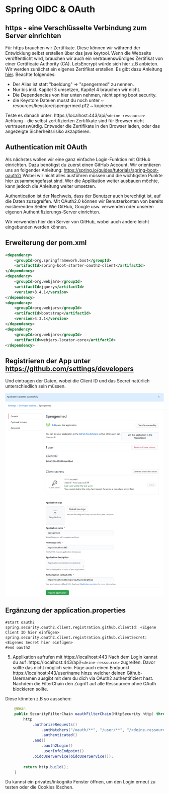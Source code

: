# Spring OIDC & OAuth

## https - eine Verschlüsselte Verbindung zum Server einrichten
Für https brauchen wir Zertifikate. Diese können wir während der Entwicklung selbst erstellen über das java keytool. 
   Wenn die Webseite veröffentlicht wird, brauchen wir auch ein vertrauenswürdiges Zertifikat von einer Certificate 
   Authority (CA). LetsEncrypt würde sich hier z.B anbieten. 
Wir werden zunächst ein eigenes Zertifikat erstellen. Es gibt dazu Anleitung [hier](https://www.baeldung.com/spring-boot-https-self-signed-certificate). 
Beachte folgendes:

- Der Alias ist statt "baeldung" =>  "spengermed" zu nennen.
- Nur bis inkl. Kapitel 3 umsetzen, Kapitel 4 brauchen wir nicht.
- Die Dependencies von hier unten nehmen, nicht spring boot security.
- die Keystore Dateien musst du noch unter ~ resources/keystore/spengermed.p12 ~ kopieren.


Teste es danach unter: https://localhost:443/api/`<deine-ressource>`
Achtung - die selbst zertifizierten Zertifikate sind für Browser nicht vertrauenswürdig. Entweder die Zertifikate in den Browser laden, oder das angezeigte Sicherheitsrisiko akzaptieren.

## Authentication mit OAuth

Als nächstes wollen wir eine ganz einfache Login-Funktion mit GitHub einrichten.
Dazu benötigst du zuerst einen GitHub Account.
Wir orientieren uns an folgender Anleitung: https://spring.io/guides/tutorials/spring-boot-oauth2/
Wobei wir nicht alles ausführen müssen und die wichtigsten Punkte hier zusammengefasst sind.
Wer die Applikation weiter ausbauen möchte, kann jedoch die Anleitung weiter umsetzen.

Authentication ist der Nachweis, dass der Benutzer auch berechtigt ist, auf die Daten zuzugreifen.
Mit OAuth2.0 können wir Benutzerkonten von bereits existierenden Seiten Wie GitHub, Google usw. verwenden oder unseren eigenen Authentifizierungs-Server einrichten.

Wir verwenden hier den Server von GitHub, wobei auch andere leicht eingebunden werden können.

## Erweiterung der pom.xml

```xml
<dependency>
    <groupId>org.springframework.boot</groupId>
    <artifactId>spring-boot-starter-oauth2-client</artifactId>
</dependency>
<dependency>
    <groupId>org.webjars</groupId>
    <artifactId>jquery</artifactId>
    <version>3.4.1</version>
</dependency>
<dependency>
    <groupId>org.webjars</groupId>
    <artifactId>bootstrap</artifactId>
    <version>4.3.1</version>
</dependency>
<dependency>
    <groupId>org.webjars</groupId>
    <artifactId>webjars-locator-core</artifactId>
</dependency>

```

## Registrieren der App unter https://github.com/settings/developers
Und eintragen der Daten, wobei die Client ID und das Secret natürlich unterschiedlich sein müssen.

![](instructionassets/2023-05-03-20-50-49.png)

## Ergänzung der application.properties

````properties
#start oauth2
spring.security.oauth2.client.registration.github.clientId: <Eigene Client ID hier einfügen>
spring.security.oauth2.client.registration.github.clientSecret: <Eigenes Secret hier einfügen>
#end oauth2
````

5. Applikation aufrufen mit https://localhost:443
Nach dem Login kannst du auf :https://localhost:443/api/`<deine-ressource>` zugreifen. Davor sollte das nicht möglich sein. Füge auch einen Endpunkt https://localhost:443/user/name hinzu welcher deinen Github-Usernamen ausgibt mit dem du dich via OAuth2 authentifiziert hast. Nachdem die FilterChain den Zugriff auf alle Ressourcen ohne OAuth blockieren sollte. 

Diese könnten z.B so aussehen: 

```java
    @Bean
    public SecurityFilterChain oauthFilterChain(HttpSecurity http) throws Exception {
        http
            .authorizeRequests()
                .antMatchers("/oauth/**", "/user/**", "/<deine-ressource>/**")
                .authenticated()
            .and()
                .oauth2Login()
                .userInfoEndpoint()
            .oidcUserService(oidcUserService());

        return http.build();
    }
```

Du kannst ein privates/inkognito Fenster öffnen, um den Login erneut zu testen oder die Cookies löschen.

